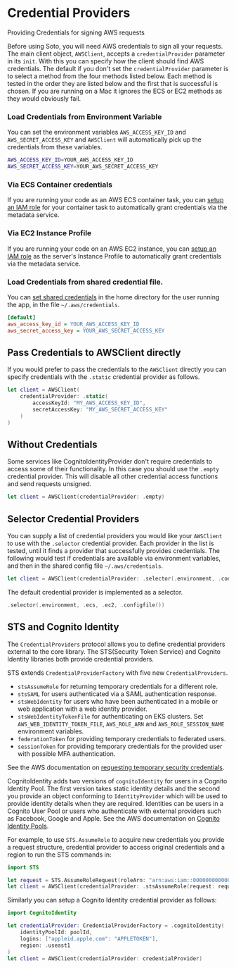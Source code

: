 # Credential Providers

Providing Credentials for signing AWS requests

Before using Soto, you will need AWS credentials to sign all your requests. The main client object, `AWSClient`, accepts a `credentialProvider` parameter in its `init`. With this you can specify how the client should find AWS credentials. The default if you don't set the `credentialProvider` parameter is to select a method from the four methods listed below. Each method is tested in the order they are listed below and the first that is successful is chosen. If you are running on a Mac it ignores the ECS or EC2 methods as they would obviously fail.

### Load Credentials from Environment Variable

You can set the environment variables `AWS_ACCESS_KEY_ID` and `AWS_SECRET_ACCESS_KEY` and `AWSClient` will automatically pick up the credentials from these variables.

```bash
AWS_ACCESS_KEY_ID=YOUR_AWS_ACCESS_KEY_ID
AWS_SECRET_ACCESS_KEY=YOUR_AWS_SECRET_ACCESS_KEY
```

### Via ECS Container credentials

If you are running your code as an AWS ECS container task, you can [setup an IAM role](https://docs.aws.amazon.com/AmazonECS/latest/developerguide/task-iam-roles.html#create_task_iam_policy_and_role) for your container task to automatically grant credentials via the metadata service.

### Via EC2 Instance Profile

If you are running your code on an AWS EC2 instance, you can [setup an IAM role](https://docs.aws.amazon.com/codedeploy/latest/userguide/getting-started-create-iam-instance-profile.html) as the server's Instance Profile to automatically grant credentials via the metadata service.

### Load Credentials from shared credential file.

You can [set shared credentials](https://docs.aws.amazon.com/ses/latest/DeveloperGuide/create-shared-credentials-file.html) in the home directory for the user running the app, in the file `~/.aws/credentials`.

```ini
[default]
aws_access_key_id = YOUR_AWS_ACCESS_KEY_ID
aws_secret_access_key = YOUR_AWS_SECRET_ACCESS_KEY
```

## Pass Credentials to AWSClient directly

If you would prefer to pass the credentials to the `AWSClient` directly you can specify credentials with the `.static` credential provider as follows.

```swift
let client = AWSClient(
    credentialProvider: .static(
        accessKeyId: "MY_AWS_ACCESS_KEY_ID",
        secretAccessKey: "MY_AWS_SECRET_ACCESS_KEY"
    )
)
```
## Without Credentials

Some services like CognitoIdentityProvider don't require credentials to access some of their functionality. In this case you should use the `.empty` credential provider. This will disable all other credential access functions and send requests unsigned.
```swift
let client = AWSClient(credentialProvider: .empty)
```

## Selector Credential Providers

You can supply a list of credential providers you would like your `AWSClient` to use with the `.selector` credential provider. Each provider in the list is tested, until it finds a provider that successfully provides credentials. The following would test if credentials are available via environment variables, and then in the shared config file `~/.aws/credentials`.
```swift
let client = AWSClient(credentialProvider: .selector(.environment, .configfile()))
```

The default credential provider is implemented as a selector.
```swift
.selector(.environment, .ecs, .ec2, .configfile())
```

## STS and Cognito Identity

The `CredentialProviders` protocol allows you to define credential providers external to the core library. The STS(Security Token Service) and Cognito Identity libraries both provide credential providers.

STS extends `CredentialProviderFactory` with five new `CredentialProviders`.

- `stsAssumeRole` for returning temporary credentials for a different role.
- `stsSAML` for users authenticated via a SAML authentication response.
- `stsWebIdentity` for users who have been authenticated in a mobile or web application with a web identity provider.
- `stsWebIdentityTokenFile` for authenticating on EKS clusters. Set `AWS_WEB_IDENTITY_TOKEN_FILE`, `AWS_ROLE_ARN` and `AWS_ROLE_SESSION_NAME` environment variables.
- `federationToken` for providing temporary credentials to federated users.
- `sessionToken` for providing temporary credentials for the provided user with possible MFA authentication.

See the AWS documentation on [requesting temporary security credentials](https://docs.aws.amazon.com/IAM/latest/UserGuide/id_credentials_temp.html).

CognitoIdentity adds two versions of `cognitoIdentity` for users in a Cognito Identity Pool. The first version takes static identity details and the second you provide an object conforming to `IdentityProvider` which will be used to provide identity details when they are required. Identities can be users in a Cognito User Pool or users who authenticate with external providers such as Facebook, Google and Apple. See the AWS documentation on [Cognito Identity Pools](https://docs.aws.amazon.com/cognito/latest/developerguide/cognito-identity.html).

For example, to use `STS.AssumeRole` to acquire new credentials you provide a request structure, credential provider to access original credentials and a region to run the STS commands in:

```swift
import STS

let request = STS.AssumeRoleRequest(roleArn: "arn:aws:iam::000000000000:role/Admin", roleSessionName: "session-name")
let client = AWSClient(credentialProvider: .stsAssumeRole(request: request, credentialProvider: .ec2, region: .euwest1))
```

Similarly you can setup a Cognito Identity credential provider as follows:

```swift
import CognitoIdentity

let credentialProvider: CredentialProviderFactory = .cognitoIdentity(
    identityPoolId: poolId,
    logins: ["appleid.apple.com": "APPLETOKEN"],
    region: .useast1
)
let client = AWSClient(credentialProvider: credentialProvider)
```
